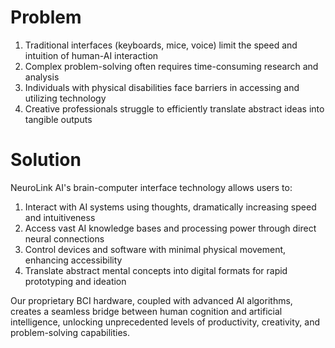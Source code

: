 # Problem

1. Traditional interfaces (keyboards, mice, voice) limit the speed and intuition of human-AI interaction
2. Complex problem-solving often requires time-consuming research and analysis
3. Individuals with physical disabilities face barriers in accessing and utilizing technology
4. Creative professionals struggle to efficiently translate abstract ideas into tangible outputs

# Solution

NeuroLink AI's brain-computer interface technology allows users to:

1. Interact with AI systems using thoughts, dramatically increasing speed and intuitiveness
2. Access vast AI knowledge bases and processing power through direct neural connections
3. Control devices and software with minimal physical movement, enhancing accessibility
4. Translate abstract mental concepts into digital formats for rapid prototyping and ideation

Our proprietary BCI hardware, coupled with advanced AI algorithms, creates a seamless bridge between human cognition and artificial intelligence, unlocking unprecedented levels of productivity, creativity, and problem-solving capabilities.

